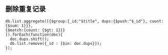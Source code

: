 ## 删除重复记录

    db.list.aggregate([{$group:{_id:"$title", dups:{$push:"$_id"}, count: {$sum: 1}}},
    {$match:{count: {$gt: 1}}}
    ]).forEach(function(doc){
      doc.dups.shift();
      db.list.remove({_id : {$in: doc.dups}});
    });
